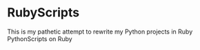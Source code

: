 # RubyScripts
This is my pathetic attempt to rewrite my Python projects in Ruby\
PythonScripts on Ruby
